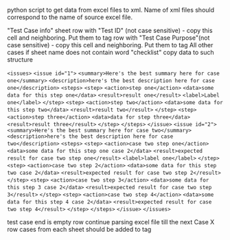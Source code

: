 python script to get data from excel files to xml. Name of xml files should correspond to the name of source excel file.

"Test Case info" sheet
row with "Test ID" (not case sensitive) - copy this cell and neighboring. Put them to tag <caseId>
row with "Test Case Purpose"(not case sensitive) - copy this cell and neighboring. Put them to tag <casePurpose>
All other cases if sheet name does not contain word "checklist"
copy data to such structure

`<issues>`
`<issue id="1">`
`<summary>Here's the best summary here for case one</summary>`
`<description>here's the best description here for case one</description>`
`<steps>`
`<step>`
`<action>step one</action>`
`<data>some data for this step one</data>`
`<result>result one</result>`
`<label>Label one</label>`
`</step>`
`<step>`
`<action>step two</action>`
`<data>some data for this step two</data>`
`<result>result two</result>`
`</step>`
`<step>`
`<action>step three</action>`
`<data>data for step three</data>`
`<result>result three</result>`
`</step>`
`</steps>`
`</issue>`
`<issue id="2">`
`<summary>Here's the best summary here for case two</summary>`
`<description>here's the best description here for case two</description>`
`<steps>`
`<step>`
`<action>case two step one</action>`
`<data>some data for this step one case 2</data>`
`<result>expected result for case two step one</result>`
`<label>label one</label>`
`</step>`
`<step>`
`<action>case two step 2</action>`
`<data>some data for this step two case 2</data>`
`<result>expected result for case two step 2</result>`
`</step>`
`<step>`
`<action>case two step 3</action>`
`<data>some data for this step 3 case 2</data>`
`<result>expected result for case two step 3</result>`
`</step>`
`<step>`
`<action>case two step 4</action>`
`<data>some data for this step 4 case 2</data>`
`<result>expected result for case two step 4</result>`
`</step>`
`</steps>`
`</issue>`
`</issues>`

test case end is empty row
continue parsing excel file till the next Case X row
cases from each sheet should be added to tag <worksheet></worksheet>
